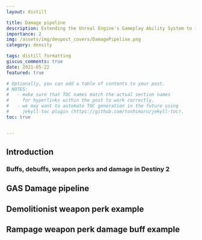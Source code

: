 ```yaml
---
layout: distill

title: Damage pipeline 
description: Extending the Unreal Engine's Gameplay Ability System to implement an extendable damage pipeline capable of supporting Destiny 2's complex damage calculations, weapon perks and abilities.
importance: 2
img: /assets/img/devpost_covers/DamagePipeline.png
category: density

tags: distill formatting
giscus_comments: true
date: 2021-05-22
featured: true

# Optionally, you can add a table of contents to your post.
# NOTES:
#   - make sure that TOC names match the actual section names
#     for hyperlinks within the post to work correctly.
#   - we may want to automate TOC generation in the future using
#     jekyll-toc plugin (https://github.com/toshimaru/jekyll-toc).
toc: true


---
```


## Introduction

### Buffs, debuffs, weapon perks and damage in Destiny 2

## GAS Damage pipeline

## Demolitionist weapon perk example

## Rampage weapon perk damage buff example